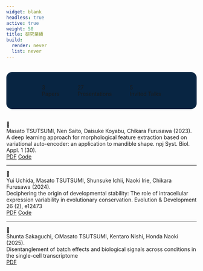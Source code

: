 ```yaml
---
widget: blank
headless: true
active: true
weight: 50
title: 研究業績
build:
  render: never
  list: never
---
```


<div class="research-stats" style="display: flex; justify-content: center; gap: 3rem; margin: 2rem 0; flex-wrap: wrap; background:rgb(8, 37, 66); padding: 2rem; border-radius: 15px;">
  <div class="stat-item">
    <div class="stat-number">3</div>
    <div class="stat-label">Papers</div>
  </div>
  <div class="stat-item">
    <div class="stat-number">27</div>
    <div class="stat-label">Presentations</div>
  </div>
  <div class="stat-item">
    <div class="stat-number">5</div>
    <div class="stat-label">Invited Talks</div>
  </div>
  <!-- <div class="stat-item">
    <div class="stat-number">3</div>
    <div class="stat-label">Research Fields</div>
  </div> -->
</div>

<div id="publications"></div>


<div class="publication-item">

<div class="publication-icon">
📄
</div>

<div class="publication-content">
<div class="authors">Masato TSUTSUMI, Nen Saito, Daisuke Koyabu, Chikara Furusawa (2023).</div>
<div class="title">A deep learning approach for morphological feature extraction based on variational auto-encoder: an application to mandible shape. npj Syst. Biol. Appl. 1 (30).</div>
<div class="links">
<a href="https://doi.org/10.1038/s41540-023-00293-6">PDF</a>
<a href="https://github.com/masa10223">Code</a>

</div>
</div>

</div>

---

<div class="publication-item">

<div class="publication-icon">
📄
</div>

<div class="publication-content">
<div class="authors">Yui Uchida, Masato TSUTSUMI, Shunsuke Ichii, Naoki Irie, Chikara Furusawa (2024).</div>
<div class="title">Deciphering the origin of developmental stability: The role of intracellular expression variability in evolutionary conservation. Evolution & Development 26 (2), e12473</div>
<div class="links">
<a href="https://onlinelibrary.wiley.com/doi/pdf/10.1111/ede.12473">PDF</a>
<a href="https://github.com/masa10223/symmetry_analysis">Code</a>

</div>
</div>

</div>

---

<div class="publication-item">

<div class="publication-icon">
📄
</div>

<div class="publication-content">
<div class="authors">Shunta Sakaguchi, ○Masato TSUTSUMI, Kentaro Nishi, Honda Naoki (2025).</div>
<div class="title">Disentanglement of batch effects and biological signals across conditions in the single-cell transcriptome</div>
<div class="links">
<a href="https://www.biorxiv.org/content/biorxiv/early/2025/04/16/2025.04.10.648296.full.pdf">PDF</a>

</div>
</div>

</div>